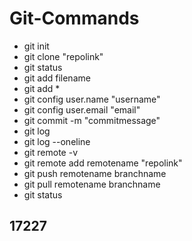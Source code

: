 # Git-Commands
- git init
- git clone "repolink"
- git status
- git add filename
- git add *
- git config user.name "username"
- git config user.email "email"
- git commit -m "commitmessage"
- git log
- git log --oneline
- git remote -v
- git remote add remotename "repolink"
- git push remotename branchname
- git pull remotename branchname
- git status
## 17227

